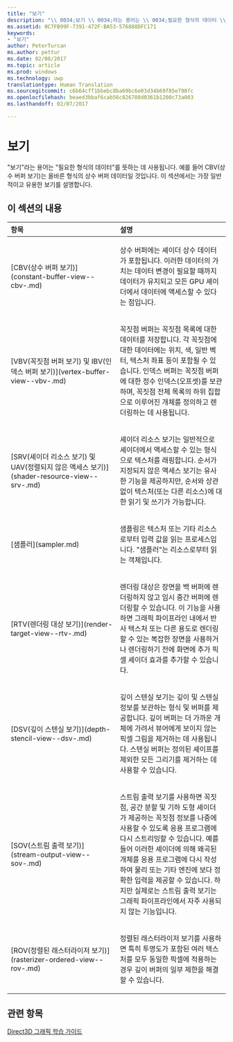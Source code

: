 ```yaml
---
title: "보기"
description: "\\ 0034;보기 \\ 0034;라는 용어는 \\ 0034;필요한 형식의 데이터 \\ 0034;를 뜻하는 데 사용됩니다. 예를 들어 CBV(상수 버퍼 보기)는 올바른 형식의 상수 버퍼 데이터일 것입니다. 이 섹션에서는 가장 일반적이고 유용한 보기를 설명합니다."
ms.assetid: 0C7FB99F-7391-472F-BA53-576888DFC171
keywords:
- "보기"
author: PeterTurcan
ms.author: pettur
ms.date: 02/08/2017
ms.topic: article
ms.prod: windows
ms.technology: uwp
translationtype: Human Translation
ms.sourcegitcommit: c6b64cff1bbebc8ba69bc6e03d34b69f85e798fc
ms.openlocfilehash: beaed3bbaf6cab56c826788d0361b1200c73a003
ms.lasthandoff: 02/07/2017

---
```


# <a name="views"></a>보기


"보기"라는 용어는 "필요한 형식의 데이터"를 뜻하는 데 사용됩니다. 예를 들어 CBV(상수 버퍼 보기)는 올바른 형식의 상수 버퍼 데이터일 것입니다. 이 섹션에서는 가장 일반적이고 유용한 보기를 설명합니다.

## <a name="span-idin-this-sectionspanin-this-section"></a><span id="in-this-section"></span>이 섹션의 내용


<table>
<colgroup>
<col width="50%" />
<col width="50%" />
</colgroup>
<thead>
<tr class="header">
<th align="left">항목</th>
<th align="left">설명</th>
</tr>
</thead>
<tbody>
<tr class="odd">
<td align="left"><p>[CBV(상수 버퍼 보기)](constant-buffer-view--cbv-.md)</p></td>
<td align="left"><p>상수 버퍼에는 셰이더 상수 데이터가 포함됩니다. 이러한 데이터의 가치는 데이터 변경이 필요할 때까지 데이터가 유지되고 모든 GPU 셰이더에서 데이터에 액세스할 수 있다는 점입니다.</p></td>
</tr>
<tr class="even">
<td align="left"><p>[VBV(꼭짓점 버퍼 보기) 및 IBV(인덱스 버퍼 보기)](vertex-buffer-view--vbv-.md)</p></td>
<td align="left"><p>꼭짓점 버퍼는 꼭짓점 목록에 대한 데이터를 저장합니다. 각 꼭짓점에 대한 데이터에는 위치, 색, 일반 벡터, 텍스처 좌표 등이 포함될 수 있습니다. 인덱스 버퍼는 꼭짓점 버퍼에 대한 정수 인덱스(오프셋)를 보관하며, 꼭짓점 전체 목록의 하위 집합으로 이루어진 개체를 정의하고 렌더링하는 데 사용됩니다.</p></td>
</tr>
<tr class="odd">
<td align="left"><p>[SRV(셰이더 리소스 보기) 및 UAV(정렬되지 않은 액세스 보기)](shader-resource-view--srv-.md)</p></td>
<td align="left"><p>셰이더 리소스 보기는 일반적으로 셰이더에서 액세스할 수 있는 형식으로 텍스처를 래핑합니다. 순서가 지정되지 않은 액세스 보기는 유사한 기능을 제공하지만, 순서와 상관없이 텍스처(또는 다른 리소스)에 대한 읽기 및 쓰기가 가능합니다.</p></td>
</tr>
<tr class="even">
<td align="left"><p>[샘플러](sampler.md)</p></td>
<td align="left"><p>샘플링은 텍스처 또는 기타 리소스로부터 입력 값을 읽는 프로세스입니다. &quot;샘플러&quot;는 리소스로부터 읽는 객체입니다.</p></td>
</tr>
<tr class="odd">
<td align="left"><p>[RTV(렌더링 대상 보기)](render-target-view--rtv-.md)</p></td>
<td align="left"><p>렌더링 대상은 장면을 백 버퍼에 렌더링하지 않고 임시 중간 버퍼에 렌더링할 수 있습니다. 이 기능을 사용하면 그래픽 파이프라인 내에서 반사 텍스처 또는 다른 용도로 렌더링할 수 있는 복잡한 장면을 사용하거나 렌더링하기 전에 화면에 추가 픽셀 셰이더 효과를 추가할 수 있습니다.</p></td>
</tr>
<tr class="even">
<td align="left"><p>[DSV(깊이 스텐실 보기)](depth-stencil-view--dsv-.md)</p></td>
<td align="left"><p>깊이 스텐실 보기는 깊이 및 스텐실 정보를 보관하는 형식 및 버퍼를 제공합니다. 깊이 버퍼는 더 가까운 개체에 가려서 뷰어에게 보이지 않는 픽셀 그림을 제거하는 데 사용됩니다. 스텐실 버퍼는 정의된 셰이프를 제외한 모든 그리기를 제거하는 데 사용할 수 있습니다.</p></td>
</tr>
<tr class="odd">
<td align="left"><p>[SOV(스트림 출력 보기)](stream-output-view--sov-.md)</p></td>
<td align="left"><p>스트림 출력 보기를 사용하면 꼭짓점, 공간 분할 및 기하 도형 셰이더가 제공하는 꼭짓점 정보를 나중에 사용할 수 있도록 응용 프로그램에 다시 스트리밍할 수 있습니다. 예를 들어 이러한 셰이더에 의해 왜곡된 개체를 응용 프로그램에 다시 작성하여 물리 또는 기타 엔진에 보다 정확한 입력을 제공할 수 있습니다. 하지만 실제로는 스트림 출력 보기는 그래픽 파이프라인에서 자주 사용되지 않는 기능입니다.</p></td>
</tr>
<tr class="even">
<td align="left"><p>[ROV(정렬된 래스터라이저 보기)](rasterizer-ordered-view--rov-.md)</p></td>
<td align="left"><p>정렬된 래스터라이저 보기를 사용하면 특히 투명도가 포함된 여러 텍스처를 모두 동일한 픽셀에 적용하는 경우 깊이 버퍼의 일부 제한을 해결할 수 있습니다.</p></td>
</tr>
</tbody>
</table>

 

## <a name="span-idrelated-topicsspanrelated-topics"></a><span id="related-topics"></span>관련 항목


[Direct3D 그래픽 학습 가이드](index.md)

 

 





